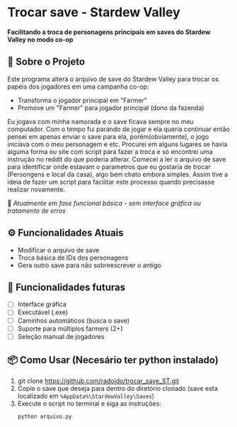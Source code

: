 # Trocar save - Stardew Valley

**Facilitando a troca de personagens principais em saves do Stardew Valley no modo co-op**

## 🌟 Sobre o Projeto

Este programa altera o arquivo de save do Stardew Valley para trocar os papéis dos jogadores em uma campanha co-op:
- Transforma o jogador principal em "Farmer"
- Promove um "Farmer" para jogador principal (dono da fazenda)

Eu jogava com minha namorada e o save ficava sempre no meu computador. Com o tempo fui parando de jogar e ela queria continuar então pensei em apenas enviar o save para ela, porém(obviamente), o jogo iniciava com o meu personagem e etc. Procurei em alguns lugares se havia alguma forma ou site com script para fazer a troca e só encontrei uma instrução no reddit do que poderia alterar. Comecei a ler o arquivo de save para identificar onde estavam o parametros que eu gostaria de trocar (Persongens e local da casa), algo bem chato embora simples. Assim tive a ideia de fazer um script para facilitar este processo quando precisasse realizar novamente. 

🚧 *Atualmente em fase funcional básica - sem interface gráfica ou tratamento de erros*

## ⚙️ Funcionalidades Atuais
- Modificar o arquivo de save
- Troca básica de IDs dos personagens
- Gera outro save para não sobreescrever o antigo

## 🔮 Funcionalidades futuras
- [ ] Interface gráfica
- [ ] Executável (.exe)
- [ ] Caminhos automáticos (busca o save)
- [ ] Suporte para múltiplos farmers (2+)
- [ ] Seleção manual de jogadores

## 📦 Como Usar (Necesário ter python instalado)
1. git clone https://github.com/radoido/trocar_save_ST.git
2. Copie o save que deseja para dentro do diretório clonado (save esta localizado em `%AppData%\StardewValley\Saves`)
3. Execute o script no terminal e siga as instruções:
   ```bash
   python arquivo.py
